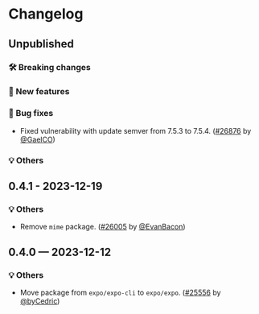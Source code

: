 # Changelog

## Unpublished

### 🛠 Breaking changes

### 🎉 New features

### 🐛 Bug fixes
- Fixed vulnerability with update semver from 7.5.3 to 7.5.4. ([#26876](https://github.com/expo/expo/pull/26876) by [@GaelCO](https://github.com/GaelCO))

### 💡 Others

## 0.4.1 - 2023-12-19

### 💡 Others

- Remove `mime` package. ([#26005](https://github.com/expo/expo/pull/26005) by [@EvanBacon](https://github.com/EvanBacon))

## 0.4.0 — 2023-12-12

### 💡 Others

- Move package from `expo/expo-cli` to `expo/expo`. ([#25556](https://github.com/expo/expo/pull/25556) by [@byCedric](https://github.com/byCedric))
